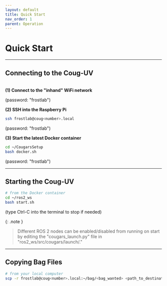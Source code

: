 ```yaml
---
layout: default
title: Quick Start
nav_order: 1
parent: Operation
---
```


# Quick Start

---

## Connecting to the Coug-UV
\
**(1) Connect to the "inhand" WiFi network**

(password: "frostlab")

**(2) SSH into the Raspberry Pi**
```bash
ssh frostlab@coug<number>.local 
```
(password: "frostlab")

**(3) Start the latest Docker container**
```bash
cd ~/CougarsSetup
bash docker.sh
```
(password: "frostlab")

---

## Starting the Coug-UV
```bash
# from the Docker container
cd ~/ros2_ws
bash start.sh
```
(type Ctrl-C into the terminal to stop if needed)

{: .note }
> Different ROS 2 nodes can be enabled/disabled from running on start by editing the "cougars_launch.py" file in "ros2_ws/src/cougars/launch/."

---

## Copying Bag Files
```bash
# from your local computer
scp -r frostlab@coug<number>.local:~/bag/<bag_wanted> <path_to_destination>
```
